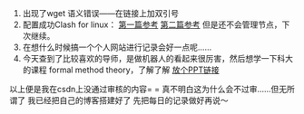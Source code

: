  1. 出现了wget 语义错误——在链接上加双引号
 2. 配置成功Clash for linux：
 [第一篇参考](https://txtxj.top/posts/clash4linux/)
 [第二篇参考](https://www.bilibili.com/read/cv24877611/)
 但是还不会管理节点，下次继续。
 3. 在想什么时候搞一个个人网站进行记录会好一点呢……
 4. 今天查到了比较喜欢的导师，是做机器人的看起来很厉害，然后想学一下科大的课程
 	formal method theory，了解了解
 	[放个PPT链接](https://faculty.ustc.edu.cn/huangwenchao/zh_CN/zhym/230288/list/index.htm)


以上便是我在csdn上没通过审核的内容= =
真不明白这为什么会不过审……但无所谓了
我已经把自己的博客搭建好了 先把每日的记录做好再说～
